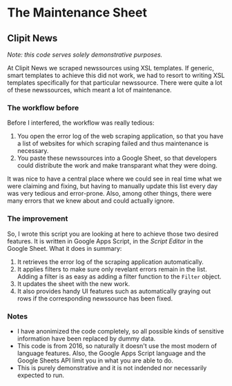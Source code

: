 # The Maintenance Sheet
## Clipit News

_Note: this code serves solely demonstrative purposes._

At Clipit News we scraped newssources using XSL templates. If generic, smart templates to achieve this did not work, we had to resort to writing XSL templates specifically for that particular newssource. There were quite a lot of these newssources, which meant a lot of maintenance.

### The workflow before
Before I interfered, the workflow was really tedious:
1. You open the error log of the web scraping application, so that you have a list of websites for which scraping failed and thus maintenance is necessary.
2. You paste these newssources into a Google Sheet, so that developers could distribute the work and make transparant what they were doing.

It was nice to have a central place where we could see in real time what we were claiming and fixing, but having to manually update this list every day was very tedious and error-prone. Also, among other things, there were many errors that we knew about and could actually ignore.

### The improvement
So, I wrote this script you are looking at here to achieve those two desired features. It is written in Google Apps Script, in the _Script Editor_ in the Google Sheet. What it does in summary:

1. It retrieves the error log of the scraping application automatically.
2. It applies filters to make sure only revelant errors remain in the list. Adding a filter is as easy as adding a filter function to the `Filter` object.
3. It updates the sheet with the new work.
4. It also provides handy UI features such as automatically graying out rows if the corresponding newssource has been fixed.

### Notes
* I have anonimized the code completely, so all possible kinds of sensitive information have been replaced by dummy data.
* This code is from 2016, so naturally it doesn't use the most modern of language features. Also, the Google Apps Script language and the Google Sheets API limit you in what you are able to do.
* This is purely demonstrative and it is not indended nor necessarily expected to run.
